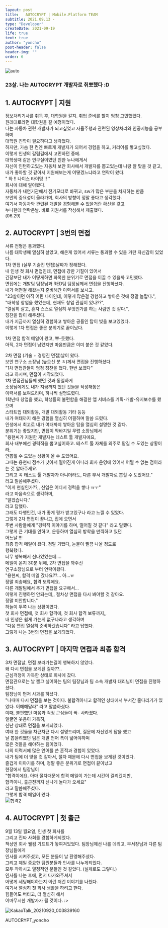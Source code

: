 ```yaml
---
layout: post
title:   AUTOCRYPT | Mobile.Platform TEAM
subtitle: 2021.09.13 -
type: "Developer"
createDate: 2021-09-19
life: true
text: true
author: "yoncho"
post-header: false
header-img: ""
order: 6
---
```


![auto](https://user-images.githubusercontent.com/44021629/133933181-efe06b9e-6c2d-4de6-9ce7-f5586b97d2e2.jpg)


### 23살. 나는 AUTOCRYPT 개발자로 취뽀했다 :D  

## 1. AUTOCRYPT | 지원  
정보처리기사를 취득 후, 대학원을 갈지. 취업 준비를 할지 엄청 고민했었다.  
원래대로라면 대학원을 갈 예정이었다.  
나는 자동차 관련 개발자가 되고싶었고 자율주행과 관련된 영상처리와 인공지능을 공부하며  
대학원 진학이 필요하다고 생각했다.  
하지만, 가슴 한 켠엔 빠르게 개발자가 되어서 경험을 하고, 커리어를 쌓고싶었다.  
이렇게 인생의 갈림길에서 고민하던 중에.    
대학생때 같은 연구실이였던 친한 누나에게서    
자신이 인턴하고있는 자동차 보안 회사에서 개발자를 뽑고있는데 나랑 잘 맞을 것 같고,  
내가 좋아할 것 같아서 지원해보는게 어떻겠느냐라고 연락이 왔다.  
" 와 !! 나이스 타이밍 !! "  
회사에 대해 알아봤다.  
자동차가 내연기관에서 전기모터로 바뀌고, sw가 많은 부분을 차지하는 만큼  
보안의 중요성이 올라가며, 회사의 방향이 정말 좋다고 생각했다.    
여기서 자동차와 관련된 개발을 경험해볼 수 있을거란 확신을 갖고    
누나한테 연락온날. 바로 지원서를 작성해서 제출했다.  
(06.29)  

## 2. AUTOCRYPT | 3번의 면접  
서류 전형은 통과했다.  
나름 대학생때 열심히 살았고, 해온게 있어서 서류는 통과할 수 있을 거란 자신감이 있었다.  
1차 면접 (실무 기술진 면접)날짜가 정해졌다.  
내 인생 첫 회사 면접인데, 면접에 강한 기질이 있어서  
긴장보단 내가 어떻게하면 화목한 분위기로 면접을 이끌 수 있을까 고민했다.  
면접에는 개발팀 팀장님과 RED팀 팀장님께서 면접을 진행하셨다.  
내가 어떤걸 해왔는지 준비해간 이력서를 보시고.  
"23살이면 아직 어린 나이인데, 이렇게 많은걸 경험하고 쌓아온 것에 정말 놀랍다.",    
"대학생 창업을 했었는데, 현재도 창업 관심이 있나??",  
"열심히 살고, 혼자 스스로 열심히 무엇인가를 하는 사람인 것 같다.",  
칭찬을 많이 해주셨다.  
내가 지금까지 열심히 경험하고 쌓아온 공들인 탑이 빛을 보고있었다.  
이렇게 1차 면접은 좋은 분위기로 끝이났다.  
  
1차 면접 합격 메일이 왔고, 뿌-듯했다.  
아직, 2차 면접이 남았지만 마음만큼은 이미 붙은 것 같았다.  

2차 면접 (기술 + 경영진 면접)날이 왔다.  
보안 연구소 소장님 (높으신 분 ㅎ)께서 면접을 진행하셨다.  
"1차 면접관들이 엄청 칭찬을 했다. 한번 보겠다"  
라고 하시며, 면접이 시작되었다.  
1차 면접관님들께 했던 것과 동일하게  
소장님에게도 내가 지금까지 했던 것들을 작성해놓은  
이력서를 보여드리며, 하나씩 설명드렸다.  
1학년때 창업을 했고, 학생들의 불편함을 해결한 앱 서비스를 기획-개발-유지보수를 했으며  
스타트업 대외활동, 개발 대외활동 기타 등등  
내가 여태까지 해온 경험을 열심히 어필하며 말씀 드렸다.  
인생에서 최고로 내가 여태까지 쌓아온 탑을 열심히 설명한 것 같다.  
분위기는 좋았지만, 면접이 막바지일 무렵 소장님께서  
"용현씨가 지원한 개발자는 테스트 툴 개발자에요,  
회사 내부에선 경력직을 뽑고싶어하고. 테스트 툴 자체를 외주로 맡길 수 도있는 상황이라,  
안뽑힐 수 도있는 상황이 올 수 도있어요.  
그때는 용현씨 점수가 낮아서 떨어진게 아니라 회사 운영에 있어서 어쩔 수 없는 점이라는 것 알아주세요.  
그리고 꼭 테스트 툴 개발자가 아니더라도, 다른 부서 개발자로 뽑힐 수 도있어요."  
라고 말씀해주셨다.  
"이게 현실인가??,, 신입은 어디서 경력을 쌓나 ㅠㅜ"   
라고 마음속으로 생각하며,     
"알겠습니다."  
라고 답했다.  
그래도 다행인건, 내가 좋게 평가 받고있구나 라고 느낄 수 있었다.  
그렇게 2차 면접이 끝나고, 집에 오면서  
주변 사람들에게 "경력직 이야기를 하며, 떨어질 것 같다" 라고 말했다.  
그렇게 큰 기대를 안하고, 운동하며 열심히 방학을 만끽하고 있던  
어느날 !!!  
최종 합격 메일이 왔다. 
정말 기뻤다, 눈물이 찔끔 나올 정도로  
행복했다.  
너무 행복해서 신나있었는데....  
메일이 온지 30분 뒤에, 2차 면접을 봐주신  
연구소장님으로 부터 연락이왔다.  
"용현씨, 합격 메일 갔나요??... 아...ㅠ   
정말 죄송해요, 합격 보류에요.  
다른 개발팀에서 추가 면접을 요구해서...  
이렇게 진행하면 안되는데,, 절차상 면접을 다시 봐야할 것 같아요.  
정말 미안합니다."  
하늘이 두쪽 나는 상황이였다.  
첫 회사 면접에, 첫 회사 합격에, 첫 회사 합격 보류까지,,  
내 인생은 쉽게 가는게 없구나라고 생각하며  
"다음 면접 열심히 준비하겠습니다" 라고 답했다.  
그렇게 나는 3번의 면접을 보게되었다.  

## 3. AUTOCRYPT | 마지막 면접과 최종 합격  
3차 면접날, 면접 보러가는길이 행복하지 않았다.  
왜 다시 면접을 보게된 걸까??..  
근심걱정이 가득한 상태로 회사에 갔다.  
면접관으로는 날 뽑고 싶어하는 팀의 팀장님과 팀 소속 개발자 대리님이 면접을 진행하셨다.  
팀장님이 먼저 사과를 하셨다.  
"나때매 다시 면접을 보는 것이다. 불합격아니고 합격인 상태에서 부서간 줄다리기가 있었다. 이해해달라" 라고 말씀하셨다.  
이때, 불편했던 마음과 걱정 근심들이 싹- 사라졌다.  
얼굴엔 웃음이 가득히,  
신난 상태로 면접을 보게되었다.  
여태 한 것들을 차근차근 다시 설명드리며, 질문에 자신있게 답을 했고  
날 뽑을려했던 팀은 개발 언어 폭이 넓어야하며  
많은 것들을 해야하는 팀이었다.  
나의 이력서에 많은 언어를 쓴 흔적과 경험이 있었다.  
내가 팀에 더 맞을 것 같아서, 절차 때문에 다시 면접을 보게된 것이었다.  
즐겁게 이야기를 하며, 정말 좋은 분위기로 면접이 끝이났고  
현장에서 팀장님이  
"합격이에요. 아마 절차때문에 합격 메일이 가는데 시간이 걸리겠지만,  
합격이니, 출근전까지 신나게 놀다가 오세요"  
라고 말씀해주셨다.  
그렇게 합격 메일이 왔다.  
![합격2](https://user-images.githubusercontent.com/44021629/133933530-082cbc3a-3be6-4c82-9049-251c7159b670.PNG)


## 4. AUTOCRYPT | 첫 출근 
9월 13일 월요일, 인생 첫 회사를  
그리고 진짜 사회를 경험하게되었다.  
책상엔 회사 웰컴 기프트가 놓여져있었다. 
팀장님께선 나를 데리고, 부서장님과 다른 팀장님들에게  
인사를 시켜주셨고, 모든 분들이 날 환영해주셨다.  
그리고 제일 중요한 팀원분들과 인사를 나누게되었다.  
모두 착하시고 열정적인 분들인 것 같았다. (실제로도 그렇다.)      
인사를 나눈 후에, 먼저 다가와주셔서  
어떻게 세팅해야하는지 이런 저런 이야기를 나눴다.  
여기서 열심히 첫 회사 생활을 하려고 한다.  
힘들어도 버티고, 더 열심히 해서  
어마무시한 개발자가 될 것이다.  :>

![KakaoTalk_20210920_003839160](https://user-images.githubusercontent.com/44021629/133933705-14a4e74f-b350-4311-b44c-bad9e8e994a5.jpg)


AUTOCRYPT_yoncho   